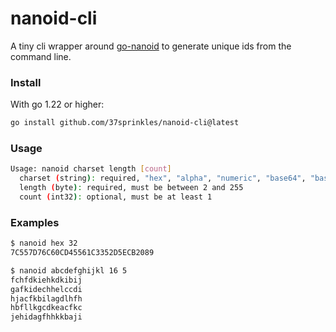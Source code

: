 # nanoid-cli

A tiny cli wrapper around [go-nanoid](https://github.com/jaevor/go-nanoid) to generate unique ids from the command line.

### Install

With go 1.22 or higher:

```sh
go install github.com/37sprinkles/nanoid-cli@latest
```

### Usage

```sh
Usage: nanoid charset length [count]
  charset (string): required, "hex", "alpha", "numeric", "base64", "base90" or a string of characters
  length (byte): required, must be between 2 and 255
  count (int32): optional, must be at least 1
```

### Examples

```sh
$ nanoid hex 32
7C557D76C60CD45561C3352D5ECB2089
```

```sh
$ nanoid abcdefghijkl 16 5
fchfdkiehkdkibij
gafkidechhelccdi
hjacfkbilagdlhfh
hbfllkgcdkeacfkc
jehidagfhhkkbaji
```
